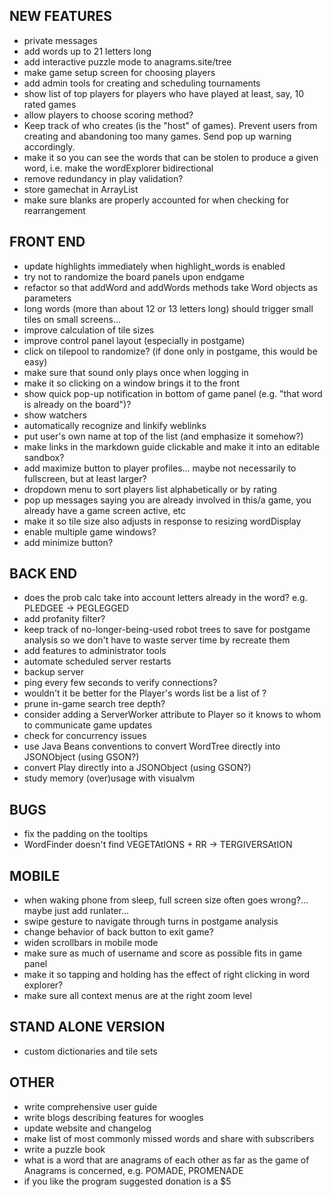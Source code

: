 ## NEW FEATURES
* private messages
* add words up to 21 letters long
* add interactive puzzle mode to anagrams.site/tree
* make game setup screen for choosing players
* add admin tools for creating and scheduling tournaments
* show list of top players for players who have played at least, say, 10 rated games
* allow players to choose scoring method?
* Keep track of who creates (is the "host" of games). Prevent users from creating and abandoning too many games. Send pop up warning accordingly.
* make it so you can see the words that can be stolen to produce a given word, i.e. make the wordExplorer bidirectional
* remove redundancy in play validation?
* store gamechat in ArrayList
* make sure blanks are properly accounted for when checking for rearrangement

## FRONT END
* update highlights immediately when highlight_words is enabled
* try not to randomize the board panels upon endgame
* refactor so that addWord and addWords methods take Word objects as parameters
* long words (more than about 12 or 13 letters long) should trigger small tiles on small screens... 
* improve calculation of tile sizes
* improve control panel layout (especially in postgame)
* click on tilepool to randomize? (if done only in postgame, this would be easy)
* make sure that sound only plays once when logging in
* make it so clicking on a window brings it to the front
* show quick pop-up notification in bottom of game panel (e.g. "that word is already on the board")?
* show watchers
* automatically recognize and linkify weblinks
* put user's own name at top of the list (and emphasize it somehow?)
* make links in the markdown guide clickable and make it into an editable sandbox?
* add maximize button to player profiles... maybe not necessarily to fullscreen, but at least larger?
* dropdown menu to sort players list alphabetically or by rating
* pop up messages saying you are already involved in this/a game, you already have a game screen active, etc
* make it so tile size also adjusts in response to resizing wordDisplay
* enable multiple game windows?
* add minimize button?

## BACK END
* does the prob calc take into account letters already in the word? e.g. PLEDGEE -> PEGLEGGED
* add profanity filter?
* keep track of no-longer-being-used robot trees to save for postgame analysis so we don't have to waste server time by recreate them
* add features to administrator tools
* automate scheduled server restarts
* backup server
* ping every few seconds to verify connections?
* wouldn't it be better for the Player's words list be a list of <Word>?
* prune in-game search tree depth?
* consider adding a ServerWorker attribute to Player so it knows to whom to communicate game updates
* check for concurrency issues
* use Java Beans conventions to convert WordTree directly into JSONObject (using GSON?)
* convert Play directly into a JSONObject (using GSON?)
* study memory (over)usage with visualvm

## BUGS
* fix the padding on the tooltips
* WordFinder doesn't find VEGETAtIONS + RR -> TERGIVERSAtION

## MOBILE
* when waking phone from sleep, full screen size often goes wrong?... maybe just add runlater...
* swipe gesture to navigate through turns in postgame analysis
* change behavior of back button to exit game?
* widen scrollbars in mobile mode
* make sure as much of username and score as possible fits in game panel
* make it so tapping and holding has the effect of right clicking in word explorer?
* make sure all context menus are at the right zoom level

## STAND ALONE VERSION
* custom dictionaries and tile sets

## OTHER
* write comprehensive user guide
* write blogs describing features for woogles
* update website and changelog
* make list of most commonly missed words and share with subscribers
* write a puzzle book
* what is a word that are anagrams of each other as far as the game of Anagrams is concerned, e.g. POMADE, PROMENADE
* if you like the program suggested donation is a $5